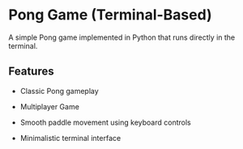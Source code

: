 # Pong Game (Terminal-Based)

A simple Pong game implemented in Python that runs directly in the terminal.

## Features

* Classic Pong gameplay

* Multiplayer Game

* Smooth paddle movement using keyboard controls

* Minimalistic terminal interface
